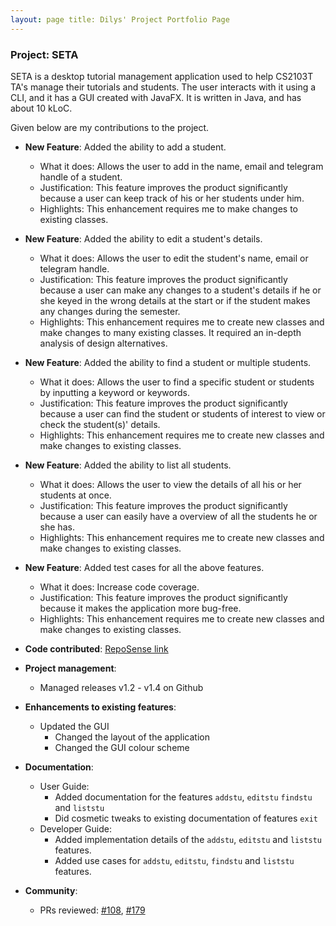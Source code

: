 ```yaml
---
layout: page title: Dilys' Project Portfolio Page
---
```


### Project: SETA

SETA is a desktop tutorial management application used to help CS2103T TA's manage their tutorials and students. The
user interacts with it using a CLI, and it has a GUI created with JavaFX. It is written in Java, and has about 10 kLoC.

Given below are my contributions to the project.

* **New Feature**: Added the ability to add a student.
  * What it does: Allows the user to add in the name, email and telegram handle of a student.
  * Justification: This feature improves the product significantly because a user can keep track of his or her students under him.
  * Highlights: This enhancement requires me to make changes to existing classes.


* **New Feature**: Added the ability to edit a student's details.
  * What it does: Allows the user to edit the student's name, email or telegram handle.
  * Justification: This feature improves the product significantly because a user can make any changes to a student's details if he or she keyed in the wrong details at the start or if the student makes any changes during the semester.
  * Highlights: This enhancement requires me to create new classes and make changes to many existing classes. It required an in-depth analysis of design alternatives. 


* **New Feature**: Added the ability to find a student or multiple students.
  * What it does: Allows the user to find a specific student or students by inputting a keyword or keywords.
  * Justification: This feature improves the product significantly because a user can find the student or students of interest to view or check the student(s)' details.
  * Highlights: This enhancement requires me to create new classes and make changes to existing classes.
  

* **New Feature**: Added the ability to list all students.
  * What it does: Allows the user to view the details of all his or her students at once.
  * Justification: This feature improves the product significantly because a user can easily have a overview of all the students he or she has.
  * Highlights: This enhancement requires me to create new classes and make changes to existing classes.
  
* **New Feature**: Added test cases for all the above features.
  * What it does: Increase code coverage.
  * Justification: This feature improves the product significantly because it makes the application more bug-free.
  * Highlights: This enhancement requires me to create new classes and make changes to existing classes.

* **Code contributed**: [RepoSense link](https://nus-cs2103-ay2223s1.github.io/tp-dashboard/?search=T08&sort=groupTitle&sortWithin=title&timeframe=commit&mergegroup=&groupSelect=groupByRepos&breakdown=true&checkedFileTypes=docs~functional-code~test-code~other&since=2022-09-16&tabOpen=true&tabType=zoom&zA=Dilysss&zR=AY2223S1-CS2103T-T08-4%2Ftp%5Bmaster%5D&zACS=181.21900826446281&zS=2022-09-16&zFS=T08&zU=2022-10-31&zMG=false&zFTF=commit&zFGS=groupByRepos&zFR=false)

* **Project management**:
    * Managed releases v1.2 - v1.4 on Github
    
* **Enhancements to existing features**:
    * Updated the GUI
      * Changed the layout of the application
      * Changed the GUI colour scheme

* **Documentation**:
    * User Guide:
        * Added documentation for the features `addstu`, `editstu` `findstu` and `liststu`
        * Did cosmetic tweaks to existing documentation of features `exit`
    * Developer Guide:
        * Added implementation details of the `addstu`, `editstu` and `liststu` features.
        * Added use cases for `addstu`, `editstu`, `findstu` and `liststu` features.


* **Community**:
    * PRs reviewed: [\#108](https://github.com/AY2223S1-CS2103T-T08-4/tp/pull/108), [\#179](https://github.com/AY2223S1-CS2103T-T08-4/tp/pull/179)


